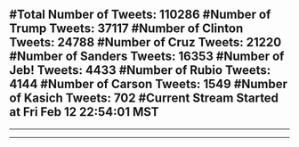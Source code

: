 #Total Number of Tweets: 110286 
#Number of Trump Tweets: 37117
#Number of Clinton Tweets: 24788
#Number of Cruz Tweets: 21220
#Number of Sanders Tweets: 16353
#Number of Jeb! Tweets: 4433
#Number of Rubio Tweets: 4144
#Number of Carson Tweets: 1549
#Number of Kasich Tweets: 702
#Current Stream Started at Fri Feb 12 22:54:01 MST
---
---
---
